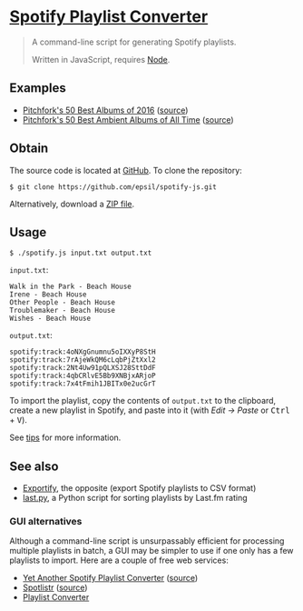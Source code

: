[Spotify Playlist Converter](https://github.com/epsil/spotify-js)
=================================================================

> A command-line script for generating Spotify playlists.
>
> Written in JavaScript, requires [Node](https://nodejs.org/).

Examples
--------

-   [Pitchfork's 50 Best Albums of 2016](examples/pitchfork-50-best-albums-of-2016.spotify.txt) ([source](examples/pitchfork-50-best-albums-of-2016.txt))
-   [Pitchfork's 50 Best Ambient Albums of All Time](examples/pitchfork-50-best-ambient-albums-of-all-time.spotify.txt) ([source](examples/pitchfork-50-best-ambient-albums-of-all-time.txt))

Obtain
------

The source code is located at [GitHub](https://github.com/epsil/spotify-js). To clone the repository:

    $ git clone https://github.com/epsil/spotify-js.git

Alternatively, download a [ZIP file](https://github.com/epsil/spotify-js/archive/master.zip).

Usage
-----

    $ ./spotify.js input.txt output.txt

`input.txt`:

    Walk in the Park - Beach House
    Irene - Beach House
    Other People - Beach House
    Troublemaker - Beach House
    Wishes - Beach House

`output.txt`:

    spotify:track:4oNXgGnumnu5oIXXyP8StH
    spotify:track:7rAjeWkQM6cLqbPjZtXxl2
    spotify:track:2Nt4Uw91pQLXSJ28SttDdF
    spotify:track:4qbCRlvE5Bb9XNBjxARjoP
    spotify:track:7x4tFmih1JBITx0e2ucGrT

To import the playlist, copy the contents of `output.txt` to the clipboard, create a new playlist in Spotify, and paste into it (with *Edit -> Paste* or <kbd>Ctrl</kbd> + <kbd>V</kbd>).

See [tips](Tips.md) for more information.

See also
--------

-   [Exportify](https://github.com/watsonbox/exportify), the opposite (export Spotify playlists to CSV format)
-   [last.py](https://github.com/epsil/lastpy), a Python script for sorting playlists by Last.fm rating

### GUI alternatives

Although a command-line script is unsurpassably efficient for processing multiple playlists in batch, a GUI may be simpler to use if one only has a few playlists to import. Here are a couple of free web services:

-   [Yet Another Spotify Playlist Converter](http://michaeldick.me/YetAnotherSpotifyPlaylistConverter/) ([source](https://github.com/bertique/YetAnotherSpotifyPlaylistConverter))
-   [Spotlistr](http://spotlistr.herokuapp.com/) ([source](https://github.com/BobNisco/Spotlistr))
-   [Playlist Converter](http://www.playlist-converter.net/)
